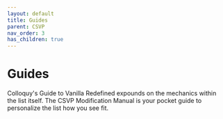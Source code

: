 ```yaml
---
layout: default
title: Guides
parent: CSVP
nav_order: 3
has_children: true
---
```


# Guides

Colloquy's Guide to Vanilla Redefined expounds on the mechanics within the list itself. The CSVP Modification Manual is your pocket guide to personalize the list how you see fit.
